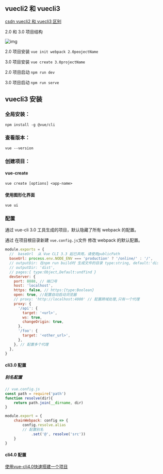 ## vuecli2 和 vuecli3

[csdn vuecli2 和 vuecli3 区别](https://blog.csdn.net/weixin_42080056/article/details/81631661)

2.0 和 3.0 项目结构

![img](https://img-blog.csdn.net/2018081316531258?watermark/2/text/aHR0cHM6Ly9ibG9nLmNzZG4ubmV0L3dlaXhpbl80MjA4MDA1Ng==/font/5a6L5L2T/fontsize/400/fill/I0JBQkFCMA==/dissolve/70)

2.0 项目安装 `vue init webpack 2.0peojectName`

3.0 项目安装 `vue create 3.0projectName`

2.0 项目启动 `npm run dev`

3.0 项目启动 `npm run serve`

## vuecli3 安装

### 全局安装：

```shell
npm install -g @vue/cli
```

### 查看版本：

```shell
vue --version
```

### 创建项目：

#### vue-create

```shell
vue create [options] <app-name>
```

#### 使用图形化界面

```shell
vue ui
```

### 配置

通过 vue-cli 3.0 工具生成的项目，默认隐藏了所有 webpack 的配置。

通过 在项目根目录新建 `vue.config.js`文件 修改 webpack 的默认配置。

```js
module.exports = {
  //  baseUrl  从 Vue CLI 3.3 起已弃用，请使用publicPath
  baseUrl: process.env.NODE_ENV === 'production' ? '/online/' : '/',
  // outputDir: 在npm run build时 生成文件的目录 type:string, default:'dist'
  // outputDir: 'dist',
  // pages:{ type:Object,Default:undfind }
  devServer: {
    port: 8888, // 端口号
    host: 'localhost',
    https: false, // https:{type:Boolean}
    open: true, //配置自动启动浏览器
    // proxy: 'http://localhost:4000' // 配置跨域处理,只有一个代理
    proxy: {
      '/api': {
        target: '<url>',
        ws: true,
        changeOrigin: true,
      },
      '/foo': {
        target: '<other_url>',
      },
    }, // 配置多个代理
  },
}
```

#### cli3.0 配置



##### 别名配置

```js
// vue.config.js
const path = require('path')
function resolve(dir){
	return path.join(__dirname, dir)
}

module.export = {
	chainWebpack: config => {
		config.resolve.alias
		// 配置别名
			.set('@', resolve('src'))
	}
}
```

#### cli4.0 配置

[使用vue-cli4.0快速搭建一个项目](https://blog.csdn.net/liyunkun888/article/details/102738377?utm_medium=distribute.pc_relevant.none-task-blog-baidujs-3)